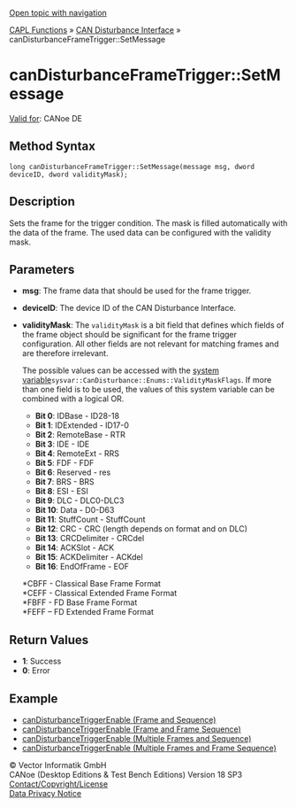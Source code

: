 [Open topic with navigation](../../../../../CANoeDEFamily.htm#Topics/CAPLFunctions/CANDisturbance/Functions/CAPLfunctionCanDisturbanceFrameTriggerSetMessage.md)

[CAPL Functions](../../CAPLfunctions.md) » [CAN Disturbance Interface](../CAPLfunctionsCANDisturbanceOverview.md) » canDisturbanceFrameTrigger::SetMessage

# canDisturbanceFrameTrigger::SetMessage

[Valid for](../../../Shared/FeatureAvailability.md):  CANoe DE

## Method Syntax

```plaintext
long canDisturbanceFrameTrigger::SetMessage(message msg, dword deviceID, dword validityMask);
```

## Description

Sets the frame for the trigger condition. The mask is filled automatically with the data of the frame. The used data can be configured with the validity mask.

## Parameters

- **msg**: The frame data that should be used for the frame trigger.
- **deviceID**: The device ID of the CAN Disturbance Interface.
- **validityMask**: The `validityMask` is a bit field that defines which fields of the frame object should be significant for the frame trigger configuration. All other fields are not relevant for matching frames and are therefore irrelevant.

  The possible values can be accessed with the [system variable](../../../CANoeCANalyzer/Interfaces/CANDisturbance/SysVarDisturbance.md)`sysvar::CanDisturbance::Enums::ValidityMaskFlags`. If more than one field is to be used, the values of this system variable can be combined with a logical OR.

  - **Bit 0**: IDBase - ID28-18
  - **Bit 1**: IDExtended - ID17-0
  - **Bit 2**: RemoteBase - RTR
  - **Bit 3**: IDE - IDE
  - **Bit 4**: RemoteExt - RRS
  - **Bit 5**: FDF - FDF
  - **Bit 6**: Reserved - res
  - **Bit 7**: BRS - BRS
  - **Bit 8**: ESI - ESI
  - **Bit 9**: DLC - DLC0-DLC3
  - **Bit 10**: Data - D0-D63
  - **Bit 11**: StuffCount - StuffCount
  - **Bit 12**: CRC - CRC (length depends on format and on DLC)
  - **Bit 13**: CRCDelimiter - CRCdel
  - **Bit 14**: ACKSlot - ACK
  - **Bit 15**: ACKDelimiter - ACKdel
  - **Bit 16**: EndOfFrame - EOF

  *CBFF - Classical Base Frame Format  
  *CEFF - Classical Extended Frame Format  
  *FBFF - FD Base Frame Format  
  *FEFF – FD Extended Frame Format  

## Return Values

- **1**: Success
- **0**: Error

## Example

- [canDisturbanceTriggerEnable (Frame and Sequence)](CAPLfunctionCanDisturbanceTriggerEnable.md#FrameSequence)
- [canDisturbanceTriggerEnable (Frame and Frame Sequence)](CAPLfunctionCanDisturbanceTriggerEnable.md#FrameFrameSequence)
- [canDisturbanceTriggerEnable (Multiple Frames and Sequence)](CAPLfunctionCanDisturbanceTriggerEnable.md#MultipleFrameSequence)
- [canDisturbanceTriggerEnable (Multiple Frames and Frame Sequence)](CAPLfunctionCanDisturbanceTriggerEnable.md#MultipleFrameFrameSequence)

© Vector Informatik GmbH  
CANoe (Desktop Editions & Test Bench Editions) Version 18 SP3  
[Contact/Copyright/License](../../../Shared/ContactCopyrightLicense.md)  
[Data Privacy Notice](https://www.vector.com/int/en/company/get-info/privacy-policy/)
